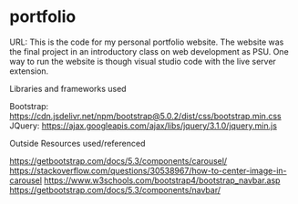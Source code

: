 # portfolio
URL: 
This is the code for my personal portfolio website. The website was the final project in an introductory class on web development as PSU.
One way to run the website is though visual studio code with the live server extension. 

Libraries and frameworks used

Bootstrap: https://cdn.jsdelivr.net/npm/bootstrap@5.0.2/dist/css/bootstrap.min.css
JQuery: https://ajax.googleapis.com/ajax/libs/jquery/3.1.0/jquery.min.js

Outside Resources used/referenced

https://getbootstrap.com/docs/5.3/components/carousel/
https://stackoverflow.com/questions/30538967/how-to-center-image-in-carousel
https://www.w3schools.com/bootstrap4/bootstrap_navbar.asp
https://getbootstrap.com/docs/5.3/components/navbar/
